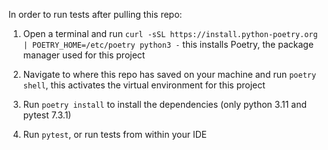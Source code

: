 In order to run tests after pulling this repo:

1. Open a terminal and run `curl -sSL https://install.python-poetry.org | POETRY_HOME=/etc/poetry python3 -` this installs Poetry, the package manager used for this project

2. Navigate to where this repo has saved on your machine and run `poetry shell`, this activates the virtual environment for this project

3. Run `poetry install` to install the dependencies (only python 3.11 and pytest 7.3.1)

4. Run `pytest`, or run tests from within your IDE
